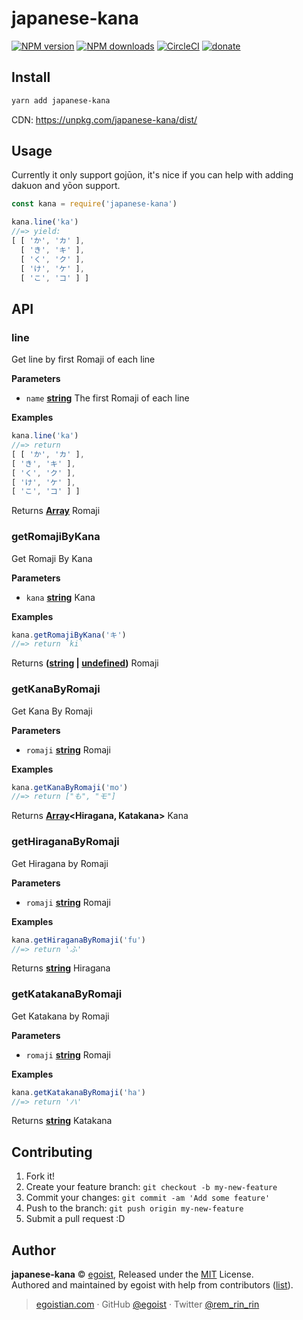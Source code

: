 # japanese-kana

[![NPM version](https://img.shields.io/npm/v/japanese-kana.svg?style=flat)](https://npmjs.com/package/japanese-kana) [![NPM downloads](https://img.shields.io/npm/dm/japanese-kana.svg?style=flat)](https://npmjs.com/package/japanese-kana) [![CircleCI](https://circleci.com/gh/egoist/japanese-kana/tree/master.svg?style=shield)](https://circleci.com/gh/egoist/japanese-kana/tree/master)  [![donate](https://img.shields.io/badge/$-donate-ff69b4.svg?maxAge=2592000&style=flat)](https://github.com/egoist/donate)

## Install

```bash
yarn add japanese-kana
```

CDN: <https://unpkg.com/japanese-kana/dist/>

## Usage

Currently it only support gojūon, it's nice if you can help with adding dakuon and yōon support.

```js
const kana = require('japanese-kana')

kana.line('ka')
//=> yield:
[ [ 'か', 'カ' ],
  [ 'き', 'キ' ],
  [ 'く', 'ク' ],
  [ 'け', 'ケ' ],
  [ 'こ', 'コ' ] ]
```

## API

<!-- Generated by documentation.js. Update this documentation by updating the source code. -->

### line

Get line by first Romaji of each line

**Parameters**

-   `name` **[string](https://developer.mozilla.org/en-US/docs/Web/JavaScript/Reference/Global_Objects/String)** The first Romaji of each line

**Examples**

```javascript
kana.line('ka')
//=> return
[ [ 'か', 'カ' ],
[ 'き', 'キ' ],
[ 'く', 'ク' ],
[ 'け', 'ケ' ],
[ 'こ', 'コ' ] ]
```

Returns **[Array](https://developer.mozilla.org/en-US/docs/Web/JavaScript/Reference/Global_Objects/Array)** Romaji

### getRomajiByKana

Get Romaji By Kana

**Parameters**

-   `kana` **[string](https://developer.mozilla.org/en-US/docs/Web/JavaScript/Reference/Global_Objects/String)** Kana

**Examples**

```javascript
kana.getRomajiByKana('キ')
//=> return `ki`
```

Returns **([string](https://developer.mozilla.org/en-US/docs/Web/JavaScript/Reference/Global_Objects/String) \| [undefined](https://developer.mozilla.org/en-US/docs/Web/JavaScript/Reference/Global_Objects/undefined))** Romaji

### getKanaByRomaji

Get Kana By Romaji

**Parameters**

-   `romaji` **[string](https://developer.mozilla.org/en-US/docs/Web/JavaScript/Reference/Global_Objects/String)** Romaji

**Examples**

```javascript
kana.getKanaByRomaji('mo')
//=> return ["も", "モ"]
```

Returns **[Array](https://developer.mozilla.org/en-US/docs/Web/JavaScript/Reference/Global_Objects/Array)&lt;Hiragana, Katakana>** Kana

### getHiraganaByRomaji

Get Hiragana by Romaji

**Parameters**

-   `romaji` **[string](https://developer.mozilla.org/en-US/docs/Web/JavaScript/Reference/Global_Objects/String)** Romaji

**Examples**

```javascript
kana.getHiraganaByRomaji('fu')
//=> return 'ふ'
```

Returns **[string](https://developer.mozilla.org/en-US/docs/Web/JavaScript/Reference/Global_Objects/String)** Hiragana

### getKatakanaByRomaji

Get Katakana by Romaji

**Parameters**

-   `romaji` **[string](https://developer.mozilla.org/en-US/docs/Web/JavaScript/Reference/Global_Objects/String)** Romaji

**Examples**

```javascript
kana.getKatakanaByRomaji('ha')
//=> return 'ハ'
```

Returns **[string](https://developer.mozilla.org/en-US/docs/Web/JavaScript/Reference/Global_Objects/String)** Katakana

## Contributing

1.  Fork it!
2.  Create your feature branch: `git checkout -b my-new-feature`
3.  Commit your changes: `git commit -am 'Add some feature'`
4.  Push to the branch: `git push origin my-new-feature`
5.  Submit a pull request :D

## Author

**japanese-kana** © [egoist](https://github.com/egoist), Released under the [MIT](./LICENSE) License.<br>
Authored and maintained by egoist with help from contributors ([list](https://github.com/egoist/japanese-kana/contributors)).

> [egoistian.com](https://egoistian.com) · GitHub [@egoist](https://github.com/egoist) · Twitter [@rem_rin_rin](https://twitter.com/rem_rin_rin)
